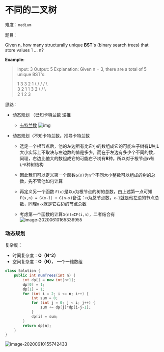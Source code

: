 # 不同的二叉树

难度：`medium`

题目：

Given n, how many structurally unique **BST**'s (binary search trees) that store values 1 ... n?

**Example:**

> Input: 3
> Output: 5
> Explanation:
> Given n = 3, there are a total of 5 unique BST's:
>
>   1             3     3    2        1
>     \          /     /      / \          \
>      3     2     1      1   3          2
>     /     /         \                          \
>  2     1             2                         3



思路：

- 动态规划 （已知卡特兰数 递推

  + [卡特兰数](https://baike.baidu.com/item/%E5%8D%A1%E7%89%B9%E5%85%B0%E6%95%B0/6125746?fr=aladdin) ![img](https://bkimg.cdn.bcebos.com/formula/db8efb06fafd1311237a2e947de0ce8f.svg)

- 动态规划（不知卡特兰数，推导卡特兰数

  + 选定一个根节点后，他的左边所有比它小的数组成它的可能左子树有**L**种,L大小实际上不取决与左边数的值是多少，而在于左边有多少个不同的数，同理，右边比他大的数组成它的可能右子树有**R**种，所以对于根节点**n**有`L*R`种树结构

  + 因此我们可以定义第一个函数`G(n)`为`n`个不同大小整数可以组成的树的总数，先不管他如何计算 

  + 再定义另一个函数 `F(x)`是以`x`为根节点的树的总数，由上述第一点可知 `F(x,n) = G(x-1) + G(n-x)`备注：n为总节点数，`x-1`就是他左边的节点总数，同理`n-x`就是它右边的节点总数

  + 考虑第一个函数的计算`G(n)=ΣF(i,n)`，二者结合有![image-20200610165336955](C:\Users\chen\AppData\Roaming\Typora\typora-user-images\image-20200610165336955.png)

    



### 动态规划

复杂度：

- 时间复杂度：**O（N^2）**
- 空间复杂度：**O（N）**， 一个一维数组

```java
class Solution {
    public int numTrees(int n) {
        int dp[] = new int[n+1];
        dp[0] = 1;
        dp[1] = 1;
        for (int i = 2; i <= n; i++) {
            int sum = 0;
            for (int j = 0; j < i; j++) {
                sum += dp[j]*dp[i-j-1];
            }
            dp[i] = sum;
        }
        return dp[n];
    }
}
```

![image-20200610155742433](C:\Users\chen\AppData\Roaming\Typora\typora-user-images\image-20200610155742433.png)





